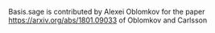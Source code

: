 Basis.sage is contributed by Alexei Oblomkov for the paper https://arxiv.org/abs/1801.09033 of Oblomkov and Carlsson
